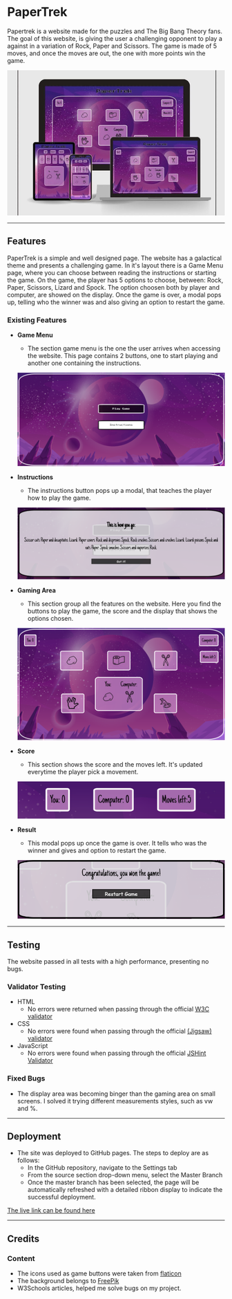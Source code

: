 # PaperTrek

Papertrek is a website made for the puzzles and The Big Bang Theory fans. The goal of this website, is giving the user a challenging opponent to play a against in a variation of Rock, Paper and Scissors. The game is made of 5 moves, and once the moves are out, the one with more points win the game.

![Desktop View](assets/images/mockup.jpeg)

----

## Features 

PaperTrek is a simple and well designed page. The website has a galactical theme and presents a challenging game. In it's layout there is a Game Menu page, where you can choose between reading the instructions or starting the game. On the game, the player has 5 options to choose, between: Rock, Paper, Scissors, Lizard and Spock. The option choosen both by player and computer, are showed on the display. Once the game is over, a modal pops up, telling who the winner was and also giving an option to restart the game.

### Existing Features

- __Game Menu__

    - The section game menu is the one the user arrives when accessing the website. This page contains 2 buttons, one to start playing and another one containing the instructions. 

    ![Navigation Bar](assets/images/game_menu.png)

- __Instructions__

  - The instructions button pops up a modal, that teaches the player how to play the game.
 

  ![Landing Page](assets/images/instructions.png)

- __Gaming Area__

    - This section group all the features on the website. Here you find the buttons to play the game, the score and the display that shows the options chosen. 

    ![Navigation Bar](assets/images/gaming_area.png)

- __Score__

    - This section shows the score and the moves left. It's updated everytime the player pick a movement. 

    ![Navigation Bar](assets/images/score.png)

- __Result__

    - This modal pops up once the game is over. It tells who was the winner and gives and option to restart the game. 

    ![Navigation Bar](assets/images/result.png)

----

  ## Testing 

The website passed in all tests with a high performance, presenting no bugs.


### Validator Testing 

- HTML
  - No errors were returned when passing through the official [W3C validator](https://validator.w3.org/nu/?doc=https%3A%2F%2Fvepp1.github.io%2Fpapertrek%2F)
- CSS
  - No errors were found when passing through the official [(Jigsaw) validator](https://jigsaw.w3.org/css-validator/validator?uri=https%3A%2F%2Fvepp1.github.io%2Fpapertrek%2F&profile=css3svg&usermedium=all&warning=1&vextwarning=&lang=en)
- JavaScript
  - No errors were found when passing through the official [JSHint Validator](https://jshint.com/)


### Fixed Bugs

- The display area was becoming binger than the gaming area on small screens. I solved it trying different measurements styles, such as vw and %.

----

## Deployment

- The site was deployed to GitHub pages. The steps to deploy are as follows: 
  - In the GitHub repository, navigate to the Settings tab 
  - From the source section drop-down menu, select the Master Branch
  - Once the master branch has been selected, the page will be automatically refreshed with a detailed ribbon display to indicate the successful deployment. 

[The live link can be found here](https://vepp1.github.io/papertrek/)

----

## Credits 

### Content 

- The icons used as game buttons were taken from [flaticon](https://www.flaticon.com/)
- The background belongs to [FreePik](https://www.freepik.com/)
- W3Schools articles, helped me solve bugs on my project.